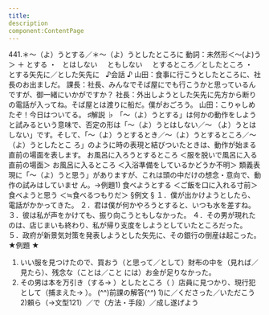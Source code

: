 ```yaml
---
title:
description
component:ContentPage
---
```



441.＊～（よ）うとする／＊～（よ）うとしたところに
動詞：未然形＜～(よ)う＞ ＋ とする ・
  とはしない  
  ともしない  
  とするところ／としたところ ・
  とする矢先に／とした矢先に  
♪会話 ♪
山田：食事に行こうとしたところに、社長のお出ましだ。 課長：社長、みんなでそば屋にでも行こうかと思っているんですが、御一緒にいかがですか？ 社長：外出しようとした矢先に先方から断りの電話が入ってね。そば屋とは渡りに船だ。僕がおごろう。 山田：こりゃしめたぞ！今日はついてる。
♯解説 ♭
「～（よ）うとする」は何かの動作をしようと試みるという意味で、否定の形は「～（よ）うとはしない／～ （よ）うとはしない」です。そして、「～（よ）うとするとき／～（よ）うとするところ／～（よ）うとしたとこ ろ」のように時の表現と結びついたときは、動作が始まる直前の場面を表します。
お風呂に入ろうとするところ ＜服を脱いで風呂に入る直前の場面＞ お風呂に入るところ ＜入浴準備をしているかどうか不明＞
類義表現に「～（よ）うと思う」がありますが、これは頭の中だけの想念・意向で、動作の試みはしていませ ん。→例題1)
食べようとする ＜ご飯を口に入れる寸前＞ 食べようと思う ＜≒食べるつもりだ＞
§例文 §
１．僕が出かけようとしたら、電話がかかってきた。
２．君は僕が何かやろうとすると、いつも水を差すね。
３．彼は私が声をかけても、振り向こうともしなかった。
４．その男が現れたのは、店じまいも終わり、私が帰り支度をしようとしていたところだった。
５．政府が新景気対策を発表しようとした矢先に、その銀行の倒産は起こった。
★例題 ★
1) いい服を見つけたので、買おう（と思って／として）財布の中を（見れば／見たら）、残念な（ことは／こと
には）お金が足りなかった。    
2) その男は本を万引き（する→ ）としたところ（ ）店員に見つかり、現行犯として（捕まえた→ ）。
(^^)前課の解答(^^)
1)に／くださった／いただこう
2)頼ら（→文型121）／で（方法・手段）／成し遂げよう
